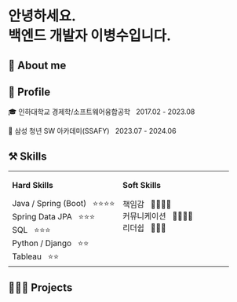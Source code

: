 # 안녕하세요. <br> 백엔드 개발자 이병수입니다.

## 💫 About me


## 🔎 Profile
🎓 인하대학교 경제학/소프트웨어융합공학 &nbsp; 2017.02 - 2023.08

📖 삼성 청년 SW 아카데미(SSAFY) &nbsp; 2023.07 - 2024.06

## ⚒️ Skills
<table style="width: 100%;">
    <tr>
        <td style="vertical-align: top; text-align: left; width: 50%;">
            <p style="font-size: 16px"><b>Hard Skills</b></p>
                <span>Java / Spring (Boot) &nbsp; ⭐⭐⭐⭐</span><br>
                <span>Spring Data JPA &nbsp; ⭐⭐⭐</span><br>
                <span>SQL &nbsp; ⭐⭐⭐</span><br>
                <span>Python / Django &nbsp; ⭐⭐</span><br>
                <span>Tableau &nbsp; ⭐⭐</span>
        </td>
        <td style="vertical-align: top; text-align: left; width: 50%;">
            <p style="font-size: 16px"><b>Soft Skills</b></p>
                <span>책임감 &nbsp; 🌟🌟🌟🌟</span><br>
                <span>커뮤니케이션 &nbsp; 🌟🌟🌟🌟</span><br>
                <span>리더쉽 &nbsp; 🌟🌟🌟</span><br>
                <span>&nbsp;</span>
                <span>&nbsp;</span>
        </td>
    </tr>
</table>

## 👩🏻‍💻 Projects



<!--
**diarlee/diarlee** is a ✨ _special_ ✨ repository because its `README.md` (this file) appears on your GitHub profile.

Here are some ideas to get you started:

- 🔭 I’m currently working on ...
- 🌱 I’m currently learning ...
- 👯 I’m looking to collaborate on ...
- 🤔 I’m looking for help with ...
- 💬 Ask me about ...
- 📫 How to reach me: ...
- 😄 Pronouns: ...
- ⚡ Fun fact: ...
-->
